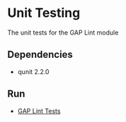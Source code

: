 # Unit Testing

The unit tests for the GAP Lint module

## Dependencies

* qunit 2.2.0

## Run

* [GAP Lint Tests](https://mcmartins.github.io/gap-lint/tests.html)
